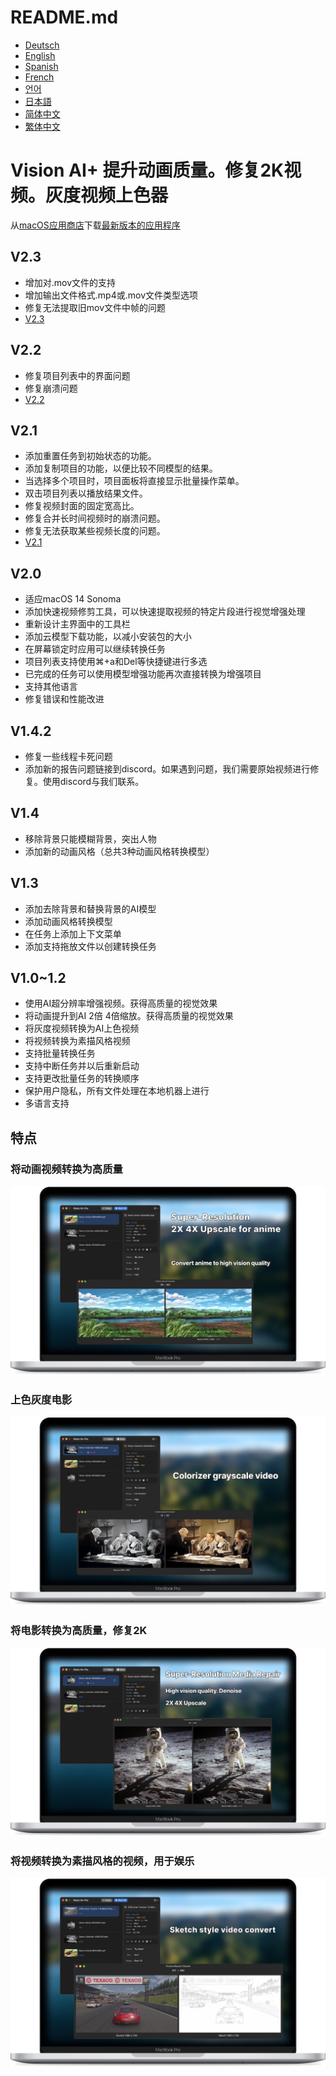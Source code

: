 # README.md
- [Deutsch](README.de.md)
- [English](README.md)
- [Spanish](README.es.md)
- [French](README.fr.md)
- [언어](README.ko.md)
- [日本語](README.ja.md)
- [简体中文](README.zh_cn.md)
- [繁体中文](README.zh_tw.md)

# Vision AI+ 提升动画质量。修复2K视频。灰度视频上色器

从[macOS应用商店](https://apps.apple.com/us/app/id6445976076)下载[最新版本的应用程序](https://download.marksdo.com/apps/VisionAI/V2.3/VisionAI.dmg)

V2.3
---
- 增加对.mov文件的支持
- 增加输出文件格式.mp4或.mov文件类型选项
- 修复无法提取旧mov文件中帧的问题
- [V2.3](https://download.marksdo.com/apps/VisionAI/V2.3/VisionAI.dmg)

V2.2
---
- 修复项目列表中的界面问题
- 修复崩溃问题
- [V2.2](https://download.marksdo.com/apps/VisionAI/V2.2/VisionAI.dmg)

V2.1
---
- 添加重置任务到初始状态的功能。
- 添加复制项目的功能，以便比较不同模型的结果。
- 当选择多个项目时，项目面板将直接显示批量操作菜单。
- 双击项目列表以播放结果文件。
- 修复视频封面的固定宽高比。
- 修复合并长时间视频时的崩溃问题。
- 修复无法获取某些视频长度的问题。
- [V2.1](https://download.marksdo.com/apps/VisionAI/V2.1/VisionAI.zip)

V2.0
---
- 适应macOS 14 Sonoma
- 添加快速视频修剪工具，可以快速提取视频的特定片段进行视觉增强处理
- 重新设计主界面中的工具栏
- 添加云模型下载功能，以减小安装包的大小
- 在屏幕锁定时应用可以继续转换任务
- 项目列表支持使用⌘+a和Del等快捷键进行多选
- 已完成的任务可以使用模型增强功能再次直接转换为增强项目
- 支持其他语言
- 修复错误和性能改进

V1.4.2
---
- 修复一些线程卡死问题
- 添加新的报告问题链接到discord。如果遇到问题，我们需要原始视频进行修复。使用discord与我们联系。

V1.4
---
- 移除背景只能模糊背景，突出人物
- 添加新的动画风格（总共3种动画风格转换模型）

V1.3
---
- 添加去除背景和替换背景的AI模型
- 添加动画风格转换模型
- 在任务上添加上下文菜单
- 添加支持拖放文件以创建转换任务

V1.0~1.2
---
- 使用AI超分辨率增强视频。获得高质量的视觉效果
- 将动画提升到AI 2倍 4倍缩放。获得高质量的视觉效果
- 将灰度视频转换为AI上色视频
- 将视频转换为素描风格视频
- 支持批量转换任务
- 支持中断任务并以后重新启动
- 支持更改批量任务的转换顺序
- 保护用户隐私，所有文件处理在本地机器上进行
- 多语言支持

## 特点

### 将动画视频转换为高质量
![convert-anime-high-quality](imgs/Web-Preview-1.png)

### 上色灰度电影
![colorizer-grayscale-movie](imgs/Web-Preview-2.png)

### 将电影转换为高质量，修复2K
![convert-movie-to-high-quality](imgs/Web-Preview-3.png)

### 将视频转换为素描风格的视频，用于娱乐
![Convert-video-to-sketch-style-video-for-fun](imgs/Web-Preview-4.png)
